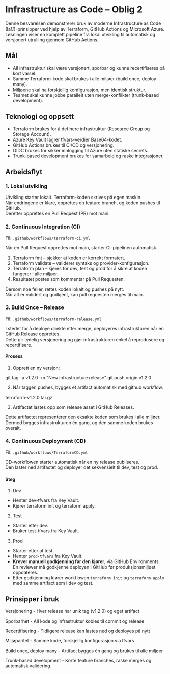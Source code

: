 # Infrastructure as Code – Oblig 2

Denne besvarelsen demonstrerer bruk av moderne Infrastructure as Code (IaC)-prinsipper ved hjelp av Terraform, GitHub Actions og Microsoft Azure.  
Løsningen viser en komplett pipeline fra lokal utvikling til automatisk og versjonert utrulling gjennom GitHub Actions.

## Mål

- All infrastruktur skal være versjonert, sporbar og kunne recertifiseres på kort varsel.
- Samme Terraform-kode skal brukes i alle miljøer (build once, deploy many).
- Miljøene skal ha forskjellig konfigurasjon, men identisk struktur.
- Teamet skal kunne jobbe parallelt uten merge-konflikter (trunk-based development).

## Teknologi og oppsett

- Terraform brukes for å definere infrastruktur (Resource Group og Storage Account).
- Azure Key Vault lagrer tfvars-verdier Base64-kodet.
- GitHub Actions brukes til CI/CD og versjonering.
- OIDC brukes for sikker innlogging til Azure uten statiske secrets.
- Trunk-based development brukes for samarbeid og raske integrasjoner.

## Arbeidsflyt

### 1. Lokal utvikling

Utvikling starter lokalt. Terraform-koden skrives på egen maskin.  
Når endringene er klare, opprettes en feature branch, og koden pushes til GitHub.  
Deretter opprettes en Pull Request (PR) mot main.

### 2. Continuous Integration (CI)

Fil: `.github/workflows/terraform-ci.yml`

Når en Pull Request opprettes mot main, starter CI-pipelinen automatisk.

1. Terraform fmt – sjekker at koden er korrekt formatert.
2. Terraform validate – validerer syntaks og provider-konfigurasjon.
3. Terraform plan – kjøres for dev, test og prod for å sikre at koden fungerer i alle miljøer.
4. Resultatet postes som kommentar på Pull Requesten.

Dersom noe feiler, rettes koden lokalt og pushes på nytt.  
Når alt er validert og godkjent, kan pull requesten merges til main.

### 3. Build Once – Release

Fil: `.github/workflows/terraform-release.yml`

I stedet for å deploye direkte etter merge, deployeres infrastrukturen når en GitHub Release opprettes.  
Dette gir tydelig versjonering og gjør infrastrukturen enkel å reprodusere og recertifisere.

#### Prosess

1. Opprett en ny versjon:

git tag -a v1.2.0 -m "New infrastructure release"
git push origin v1.2.0

2. Når taggen pushes, bygges et artifact automatisk med github workflow:

terraform-v1.2.0.tar.gz

3. Artifactet lastes opp som release asset i GitHub Releases.

Dette artifactet representerer den eksakte koden som brukes i alle miljøer.  
Dermed bygges infrastrukturen én gang, og den samme koden brukes overalt.

### 4. Continuous Deployment (CD)

Fil: `.github/workflows/TerraformCD.yml`

CD-workflowen starter automatisk når en ny release publiseres.  
Den laster ned artifactet og deployer det sekvensielt til dev, test og prod.

#### Steg

1. Dev

- Henter dev-tfvars fra Key Vault.
- Kjører terraform init og terraform apply.

2. Test

- Starter etter dev.
- Bruker test-tfvars fra Key Vault.

3. Prod

- Starter etter at test.
- Henter `prod-tfvars` fra Key Vault.
- **Krever manuell godkjenning før den kjører**, via GitHub Environments.  
  En reviewer må godkjenne deployen i GitHub før produksjonsmiljøet oppdateres.
- Etter godkjenning kjører workflowen `terraform init` og `terraform apply`  
  med samme artifact som i dev og test.

## Prinsipper i bruk

Versjonering - Hver release har unik tag (v1.2.0) og eget artifact

Sporbarhet - All kode og infrastruktur kobles til commit og release

Recertifisering - Tidligere release kan lastes ned og deployes på nytt

Miljøparitet - Samme kode, forskjellig konfigurasjon via tfvars

Build once, deploy many - Artifact bygges én gang og brukes til alle miljøer

Trunk-based development - Korte feature branches, raske merges og automatisk validering
